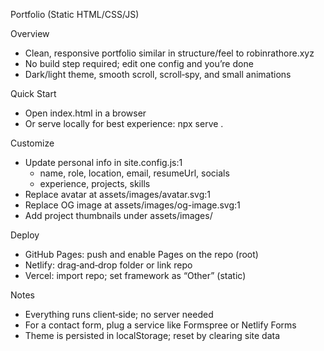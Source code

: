 Portfolio (Static HTML/CSS/JS)

Overview

- Clean, responsive portfolio similar in structure/feel to robinrathore.xyz
- No build step required; edit one config and you’re done
- Dark/light theme, smooth scroll, scroll‑spy, and small animations

Quick Start

- Open index.html in a browser
- Or serve locally for best experience: npx serve .

Customize

- Update personal info in site.config.js:1
  - name, role, location, email, resumeUrl, socials
  - experience, projects, skills
- Replace avatar at assets/images/avatar.svg:1
- Replace OG image at assets/images/og-image.svg:1
- Add project thumbnails under assets/images/

Deploy

- GitHub Pages: push and enable Pages on the repo (root)
- Netlify: drag‑and‑drop folder or link repo
- Vercel: import repo; set framework as “Other” (static)

Notes

- Everything runs client‑side; no server needed
- For a contact form, plug a service like Formspree or Netlify Forms
- Theme is persisted in localStorage; reset by clearing site data

